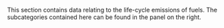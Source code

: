 This section contains data relating to the life-cycle emissions of
fuels. The subcategories contained here can be found in the panel on the
right.
